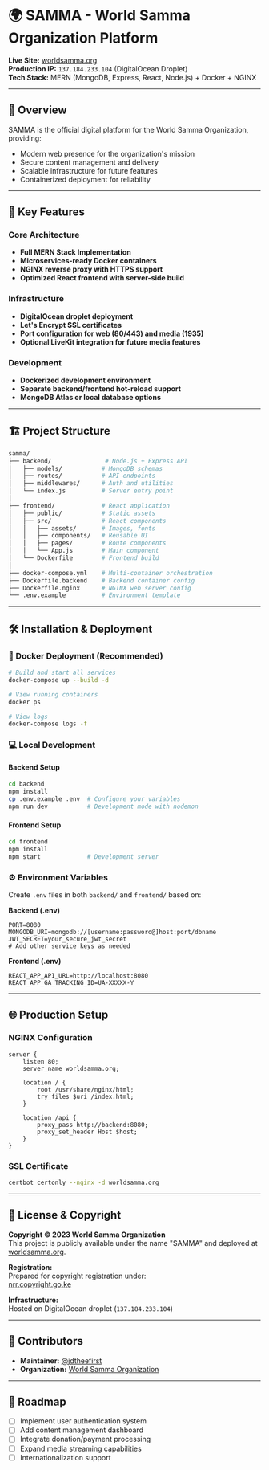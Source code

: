 
# 🌍 SAMMA - World Samma Organization Platform

**Live Site:** [worldsamma.org](https://www.worldsamma.org)  
**Production IP:** `137.184.233.104` (DigitalOcean Droplet)  
**Tech Stack:** MERN (MongoDB, Express, React, Node.js) + Docker + NGINX  

---

## 📜 Overview

SAMMA is the official digital platform for the World Samma Organization, providing:

- Modern web presence for the organization's mission
- Secure content management and delivery
- Scalable infrastructure for future features
- Containerized deployment for reliability

---

## 🚀 Key Features

### Core Architecture
- **Full MERN Stack Implementation**
- **Microservices-ready Docker containers**
- **NGINX reverse proxy with HTTPS support**
- **Optimized React frontend with server-side build**

### Infrastructure
- **DigitalOcean droplet deployment**
- **Let's Encrypt SSL certificates**
- **Port configuration for web (80/443) and media (1935)**
- **Optional LiveKit integration for future media features**

### Development
- **Dockerized development environment**
- **Separate backend/frontend hot-reload support**
- **MongoDB Atlas or local database options**

---

## 🏗️ Project Structure

```bash
samma/
├── backend/               # Node.js + Express API
│   ├── models/           # MongoDB schemas
│   ├── routes/           # API endpoints
│   ├── middlewares/      # Auth and utilities
│   └── index.js          # Server entry point
│
├── frontend/             # React application
│   ├── public/           # Static assets
│   ├── src/              # React components
│   │   ├── assets/       # Images, fonts
│   │   ├── components/   # Reusable UI
│   │   ├── pages/        # Route components
│   │   └── App.js        # Main component
│   └── Dockerfile        # Frontend build
│
├── docker-compose.yml    # Multi-container orchestration
├── Dockerfile.backend    # Backend container config
├── Dockerfile.nginx      # NGINX web server config
└── .env.example          # Environment template
```

---

## 🛠️ Installation & Deployment

### 🐳 Docker Deployment (Recommended)

```bash
# Build and start all services
docker-compose up --build -d

# View running containers
docker ps

# View logs
docker-compose logs -f
```

### 💻 Local Development

#### Backend Setup
```bash
cd backend
npm install
cp .env.example .env  # Configure your variables
npm run dev           # Development mode with nodemon
```

#### Frontend Setup
```bash
cd frontend
npm install
npm start             # Development server
```

### ⚙️ Environment Variables

Create `.env` files in both `backend/` and `frontend/` based on:

**Backend (.env)**
```env
PORT=8080
MONGODB_URI=mongodb://[username:password@]host:port/dbname
JWT_SECRET=your_secure_jwt_secret
# Add other service keys as needed
```

**Frontend (.env)**
```env
REACT_APP_API_URL=http://localhost:8080
REACT_APP_GA_TRACKING_ID=UA-XXXXX-Y
```

---

## 🌐 Production Setup

### NGINX Configuration
```nginx
server {
    listen 80;
    server_name worldsamma.org;
    
    location / {
        root /usr/share/nginx/html;
        try_files $uri /index.html;
    }

    location /api {
        proxy_pass http://backend:8080;
        proxy_set_header Host $host;
    }
}
```

### SSL Certificate
```bash
certbot certonly --nginx -d worldsamma.org
```

---

## 📜 License & Copyright

**Copyright © 2023 World Samma Organization**  
This project is publicly available under the name "SAMMA" and deployed at [worldsamma.org](https://www.worldsamma.org).

**Registration:**  
Prepared for copyright registration under:  
[nrr.copyright.go.ke](https://nrr.copyright.go.ke)

**Infrastructure:**  
Hosted on DigitalOcean droplet (`137.184.233.104`)

---

## 👥 Contributors

- **Maintainer:** [@jdtheefirst](https://github.com/jdtheefirst)
- **Organization:** [World Samma Organization](https://www.worldsamma.org)

---

## 🔮 Roadmap

- [ ] Implement user authentication system
- [ ] Add content management dashboard
- [ ] Integrate donation/payment processing
- [ ] Expand media streaming capabilities
- [ ] Internationalization support
